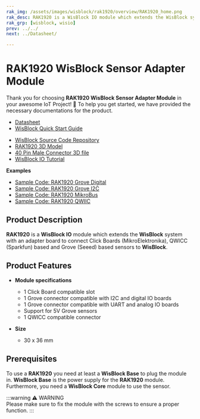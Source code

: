 ```yaml
---
rak_img: /assets/images/wisblock/rak1920/overview/RAK1920_home.png
rak_desc: RAK1920 is a WisBlock IO module which extends the WisBlock system with an adapter board to connect Click Boards (MikroElektronika), QWICC (Sparkfun) based and Grove (Seeed) based sensors to WisBlock.
rak_grp: [wisblock, wisio]
prev: ../../
next: ../Datasheet/

---
```


# RAK1920 WisBlock Sensor Adapter Module 

Thank you for choosing **RAK1920 WisBlock Sensor Adapter Module** in your awesome IoT Project! 🎉 To help you get started, we have provided the necessary documentations for the product.

* [Datasheet](../Datasheet/)
* <a href="../../Quickstart/" target="_blank">WisBlock Quick Start Guide</a>
<!---* [WisBlock Quick Start Guide](../../Quickstart/)-->
* [WisBlock Source Code Repository](https://github.com/RAKWireless/WisBlock/)
* [RAK1920 3D Model](https://downloads.rakwireless.com/LoRa/WisBlock/WisBlock-3D/pwb-rak1920.stp)
* [40 Pin Male Connector 3D file](https://downloads.rakwireless.com/3D_File/WisConnector/M40S1003K6M.stp)
* [WisBlock IO Tutorial](/Knowledge-Hub/Learn/WisBlock-IO-Tutorial/)

**Examples**
* [Sample Code: RAK1920 Grove Digital](https://github.com/RAKWireless/WisBlock/tree/master/examples/sensors/RAK1920_Grove_PIR_AS312) 
* [Sample Code: RAK1920 Grove I2C](https://github.com/RAKWireless/WisBlock/tree/master/examples/sensors/RAK1920_Grove_Color_TCS3472) 
* [Sample Code: RAK1920 MikroBus](https://github.com/RAKWireless/WisBlock/tree/master/examples/sensors/RAK1920_MikroBUS_Temperature_TMP102)
* [Sample Code: RAK1920  QWIIC](https://github.com/RAKWireless/WisBlock/tree/master/examples/sensors/RAK1920_QWIIC_AirQuality_SGP30)

## Product Description

**RAK1920** is a **WisBlock IO** module which extends the **WisBlock** system with an adapter board to connect Click Boards (MikroElektronika), QWICC (Sparkfun) based and Grove (Seeed) based sensors to **WisBlock**. 


<!--
The RAK1920 module is part of the WisBlock series, specifically, it is one of the modules that belongs to the WisIO category. This module was designed to be part of a production-ready IoT solution in a modular way, and must be combined with a WisCore and a WisBase module.

The RAK1920 module is a sensor extension module, it supports several defacto-standard interfaces in the IoT market and allows customers to integrate sensors manufactured by Mikroe, SparkFun, SeeedStudio, and others. For example, the RAK1920 supports the Click Boards™ series of module provided by Mikroe, Qwiic Connect™ sensor interface designed by SparkFun, and it supports all kinds of I²C module digital I/O, UART and ADC sensors with a Grove™ interface.
-->

## Product Features

* **Module specifications**    
    * 1 Click Board compatible slot     
    * 1 Grove connector compatible with I2C and digital IO boards    
    * 1 Grove connector compatible with UART and analog IO boards     
    * Support for 5V Grove sensors    
    * 1 QWICC compatible connector    

* **Size**    
    * 30 x 36 mm    

## Prerequisites

To use a **RAK1920** you need at least a **WisBlock Base** to plug the module in. **WisBlock Base** is the power supply for the **RAK1920** module. Furthermore, you need a **WisBlock Core** module to use the sensor.  

:::warning ⚠️ WARNING    
Please make sure to fix the module with the screws to ensure a proper function.
:::